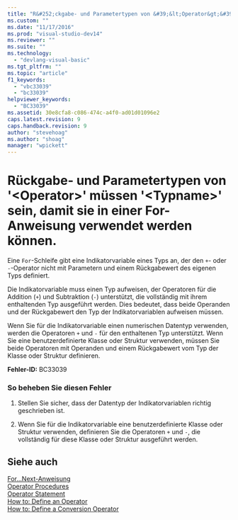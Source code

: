 ```yaml
---
title: "R&#252;ckgabe- und Parametertypen von &#39;&lt;Operator&gt;&#39; m&#252;ssen &#39;&lt;Typname&gt;&#39; sein, damit sie in einer For-Anweisung verwendet werden k&#246;nnen. | Microsoft Docs"
ms.custom: ""
ms.date: "11/17/2016"
ms.prod: "visual-studio-dev14"
ms.reviewer: ""
ms.suite: ""
ms.technology: 
  - "devlang-visual-basic"
ms.tgt_pltfrm: ""
ms.topic: "article"
f1_keywords: 
  - "vbc33039"
  - "bc33039"
helpviewer_keywords: 
  - "BC33039"
ms.assetid: 30e8cfa8-c086-474c-a4f0-ad01d01096e2
caps.latest.revision: 9
caps.handback.revision: 9
author: "stevehoag"
ms.author: "shoag"
manager: "wpickett"
---
```

# R&#252;ckgabe- und Parametertypen von &#39;&lt;Operator&gt;&#39; m&#252;ssen &#39;&lt;Typname&gt;&#39; sein, damit sie in einer For-Anweisung verwendet werden k&#246;nnen.
Eine `For`\-Schleife gibt eine Indikatorvariable eines Typs an, der den `+`\- oder `-`\-Operator nicht mit Parametern und einem Rückgabewert des eigenen Typs definiert.  
  
 Die Indikatorvariable muss einen Typ aufweisen, der Operatoren für die Addition \(`+`\) und Subtraktion \(`-`\) unterstützt, die vollständig mit ihrem enthaltenden Typ ausgeführt werden. Dies bedeutet, dass beide Operanden und der Rückgabewert den Typ der Indikatorvariablen aufweisen müssen.  
  
 Wenn Sie für die Indikatorvariable einen numerischen Datentyp verwenden, werden die Operatoren `+` und `-` für den enthaltenen Typ unterstützt. Wenn Sie eine benutzerdefinierte Klasse oder Struktur verwenden, müssen Sie beide Operatoren mit Operanden und einem Rückgabewert vom Typ der Klasse oder Struktur definieren.  
  
 **Fehler\-ID:** BC33039  
  
### So beheben Sie diesen Fehler  
  
1.  Stellen Sie sicher, dass der Datentyp der Indikatorvariablen richtig geschrieben ist.  
  
2.  Wenn Sie für die Indikatorvariable eine benutzerdefinierte Klasse oder Struktur verwenden, definieren Sie die Operatoren `+` und `-`, die vollständig für diese Klasse oder Struktur ausgeführt werden.  
  
## Siehe auch  
 [For...Next\-Anweisung](../../visual-basic/language-reference/statements/for-next-statement.md)   
 [Operator Procedures](../../visual-basic/programming-guide/language-features/procedures/operator-procedures.md)   
 [Operator Statement](../../visual-basic/language-reference/statements/operator-statement.md)   
 [How to: Define an Operator](../../visual-basic/programming-guide/language-features/procedures/how-to-define-an-operator.md)   
 [How to: Define a Conversion Operator](../../visual-basic/programming-guide/language-features/procedures/how-to-define-a-conversion-operator.md)